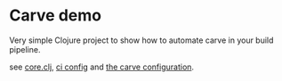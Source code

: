 # Carve demo

Very simple Clojure project to show how to automate carve in your build pipeline.

see [core.clj](src/core.clj), [ci config](.circleci/config.yml) and [the carve configuration](.carve).
